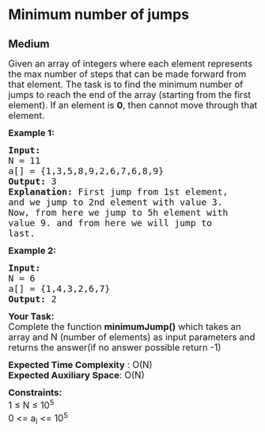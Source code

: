 # Minimum number of jumps
## Medium 
<div class="problem-statement">
                <p></p><p><span style="font-size:18px">Given an array of integers where each element represents the max number of steps that can be made forward from that element. The task is to find the minimum number of jumps to reach the end of the array (starting from the first element).&nbsp;If an element is <strong>0</strong>, then cannot move through that element.</span></p>

<p><span style="font-size:18px"><strong>Example 1:</strong></span></p>

<pre><span style="font-size:18px"><strong>Input:
</strong>N = 11
a[] = {1,3,5,8,9,2,6,7,6,8,9}
<strong>Output: </strong>3<strong>
Explanation: </strong>First jump from 1st element,
and we jump to 2nd element with value 3.
Now, from here we jump to 5h element with
value 9. and from here we will jump to
last.</span>
</pre>

<p><span style="font-size:18px"><strong>Example 2:</strong></span></p>

<pre><span style="font-size:18px"><strong>Input:
</strong>N = 6
a[] = {1,4,3,2,6,7}
<strong>Output: </strong>2</span></pre>

<p><span style="font-size:18px"><strong>Your Task:</strong><br>
Complete the function&nbsp;<strong>minimumJump()</strong>&nbsp;which takes an array and N (number of elements) as input parameters&nbsp;and returns the answer(if no answer possible return -1)</span></p>

<p><span style="font-size:18px"><strong>Expected Time Complexity</strong> : O(N)<br>
<strong>Expected Auxiliary Space</strong>: O(N)</span></p>

<p><span style="font-size:18px"><strong>Constraints:</strong><br>
1 ≤ N ≤ 10<sup>5</sup><br>
0 &lt;= a<sub>i</sub> &lt;= 10<sup>5</sup></span></p>
 <p></p>
            </div>
